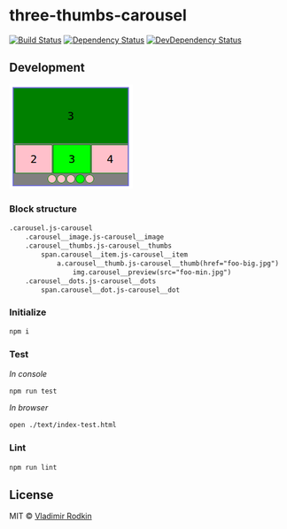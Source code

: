 # three-thumbs-carousel

[![Build Status][travis-image]][travis-url]
[![Dependency Status][depstat-image]][depstat-url]
[![DevDependency Status][depstat-dev-image]][depstat-dev-url]

## Development

![](preview.png)

### Block structure
```jade
.carousel.js-carousel
    .carousel__image.js-carousel__image
    .carousel__thumbs.js-carousel__thumbs
        span.carousel__item.js-carousel__item
            a.carousel__thumb.js-carousel__thumb(href="foo-big.jpg")
                img.carousel__preview(src="foo-min.jpg")
    .carousel__dots.js-carousel__dots
        span.carousel__dot.js-carousel__dot
```

### Initialize
```sh
npm i
```

### Test
*In console*
```sh
npm run test
```

*In browser*
```sh
open ./text/index-test.html
```

### Lint
```sh
npm run lint
```

## License
MIT © [Vladimir Rodkin](https://github.com/VovanR)

[travis-url]: https://travis-ci.org/VovanR/three-thumbs-carousel
[travis-image]: http://img.shields.io/travis/VovanR/three-thumbs-carousel.svg

[depstat-url]: https://david-dm.org/VovanR/three-thumbs-carousel
[depstat-image]: https://david-dm.org/VovanR/three-thumbs-carousel.svg

[depstat-dev-url]: https://david-dm.org/VovanR/three-thumbs-carousel
[depstat-dev-image]: https://david-dm.org/VovanR/three-thumbs-carousel/dev-status.svg
